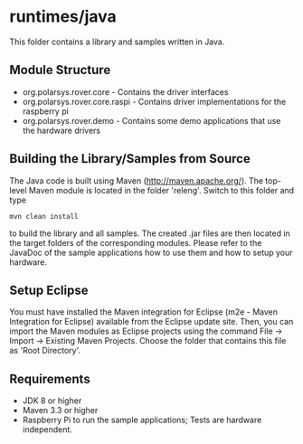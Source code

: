 runtimes/java
=============

This folder contains a library and samples written in Java.

Module Structure
----------------

 * org.polarsys.rover.core - Contains the driver interfaces
 * org.polarsys.rover.core.raspi - Contains driver implementations for the raspberry pi
 * org.polarsys.rover.demo	- Contains some demo applications that use the hardware drivers


Building the Library/Samples from Source
----------------------------------------

The Java code is built using Maven (http://maven.apache.org/). The top-level Maven module is located in the folder 'releng'. Switch to this folder and type

	mvn clean install 
	
to build the library and all samples. The created .jar files are then located in the target folders of the corresponding modules. Please refer to the JavaDoc 
of the sample applications how to use them and how to setup your hardware.

Setup Eclipse
-------------

You must have installed the Maven integration for Eclipse (m2e - Maven Integration for Eclipse) available from the Eclipse update site. Then, you can import 
the Maven modules as Eclipse projects using the command File -> Import -> Existing Maven Projects. Choose the folder that contains this file as 'Root Directory'.

Requirements
------------

 * JDK 8 or higher
 * Maven 3.3 or higher
 * Raspberry Pi to run the sample applications; Tests are hardware independent.